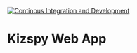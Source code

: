 [![Continous Integration and Development](https://github.com/phamquangvinhfpt/g6/actions/workflows/ci-cd.yaml/badge.svg)](https://github.com/phamquangvinhfpt/g6/actions/workflows/ci-cd.yaml)

# Kizspy Web App
